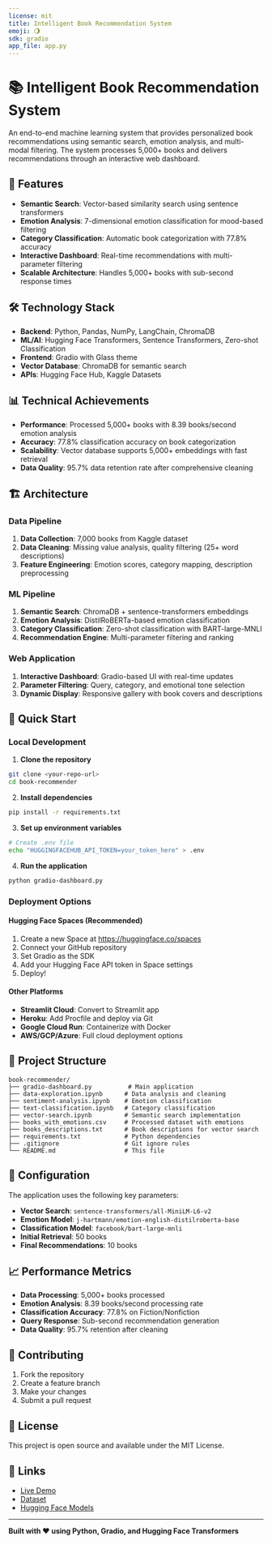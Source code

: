 ```yaml
---
license: mit
title: Intelligent Book Recommendation System
emoji: 🌖
sdk: gradio
app_file: app.py
---
```


# 📚 Intelligent Book Recommendation System

An end-to-end machine learning system that provides personalized book recommendations using semantic search, emotion analysis, and multi-modal filtering. The system processes 5,000+ books and delivers recommendations through an interactive web dashboard.

## 🚀 Features

- **Semantic Search**: Vector-based similarity search using sentence transformers
- **Emotion Analysis**: 7-dimensional emotion classification for mood-based filtering
- **Category Classification**: Automatic book categorization with 77.8% accuracy
- **Interactive Dashboard**: Real-time recommendations with multi-parameter filtering
- **Scalable Architecture**: Handles 5,000+ books with sub-second response times

## 🛠️ Technology Stack

- **Backend**: Python, Pandas, NumPy, LangChain, ChromaDB
- **ML/AI**: Hugging Face Transformers, Sentence Transformers, Zero-shot Classification
- **Frontend**: Gradio with Glass theme
- **Vector Database**: ChromaDB for semantic search
- **APIs**: Hugging Face Hub, Kaggle Datasets

## 📊 Technical Achievements

- **Performance**: Processed 5,000+ books with 8.39 books/second emotion analysis
- **Accuracy**: 77.8% classification accuracy on book categorization
- **Scalability**: Vector database supports 5,000+ embeddings with fast retrieval
- **Data Quality**: 95.7% data retention rate after comprehensive cleaning

## 🏗️ Architecture

### Data Pipeline
1. **Data Collection**: 7,000 books from Kaggle dataset
2. **Data Cleaning**: Missing value analysis, quality filtering (25+ word descriptions)
3. **Feature Engineering**: Emotion scores, category mapping, description preprocessing

### ML Pipeline
1. **Semantic Search**: ChromaDB + sentence-transformers embeddings
2. **Emotion Analysis**: DistilRoBERTa-based emotion classification
3. **Category Classification**: Zero-shot classification with BART-large-MNLI
4. **Recommendation Engine**: Multi-parameter filtering and ranking

### Web Application
1. **Interactive Dashboard**: Gradio-based UI with real-time updates
2. **Parameter Filtering**: Query, category, and emotional tone selection
3. **Dynamic Display**: Responsive gallery with book covers and descriptions

## 🚀 Quick Start

### Local Development

1. **Clone the repository**
```bash
git clone <your-repo-url>
cd book-recommender
```

2. **Install dependencies**
```bash
pip install -r requirements.txt
```

3. **Set up environment variables**
```bash
# Create .env file
echo "HUGGINGFACEHUB_API_TOKEN=your_token_here" > .env
```

4. **Run the application**
```bash
python gradio-dashboard.py
```

### Deployment Options

#### Hugging Face Spaces (Recommended)
1. Create a new Space at https://huggingface.co/spaces
2. Connect your GitHub repository
3. Set Gradio as the SDK
4. Add your Hugging Face API token in Space settings
5. Deploy!

#### Other Platforms
- **Streamlit Cloud**: Convert to Streamlit app
- **Heroku**: Add Procfile and deploy via Git
- **Google Cloud Run**: Containerize with Docker
- **AWS/GCP/Azure**: Full cloud deployment options

## 📁 Project Structure

```
book-recommender/
├── gradio-dashboard.py          # Main application
├── data-exploration.ipynb      # Data analysis and cleaning
├── sentiment-analysis.ipynb    # Emotion classification
├── text-classification.ipynb   # Category classification
├── vector-search.ipynb         # Semantic search implementation
├── books_with_emotions.csv     # Processed dataset with emotions
├── books_descriptions.txt      # Book descriptions for vector search
├── requirements.txt            # Python dependencies
├── .gitignore                  # Git ignore rules
└── README.md                   # This file
```

## 🔧 Configuration

The application uses the following key parameters:

- **Vector Search**: `sentence-transformers/all-MiniLM-L6-v2`
- **Emotion Model**: `j-hartmann/emotion-english-distilroberta-base`
- **Classification Model**: `facebook/bart-large-mnli`
- **Initial Retrieval**: 50 books
- **Final Recommendations**: 10 books

## 📈 Performance Metrics

- **Data Processing**: 5,000+ books processed
- **Emotion Analysis**: 8.39 books/second processing rate
- **Classification Accuracy**: 77.8% on Fiction/Nonfiction
- **Query Response**: Sub-second recommendation generation
- **Data Quality**: 95.7% retention after cleaning

## 🤝 Contributing

1. Fork the repository
2. Create a feature branch
3. Make your changes
4. Submit a pull request

## 📄 License

This project is open source and available under the MIT License.

## 🔗 Links

- [Live Demo](https://huggingface.co/spaces/your-username/book-recommender)
- [Dataset](https://www.kaggle.com/datasets/dylanjcastillo/7k-books-with-metadata)
- [Hugging Face Models](https://huggingface.co/models)

---

**Built with ❤️ using Python, Gradio, and Hugging Face Transformers**
